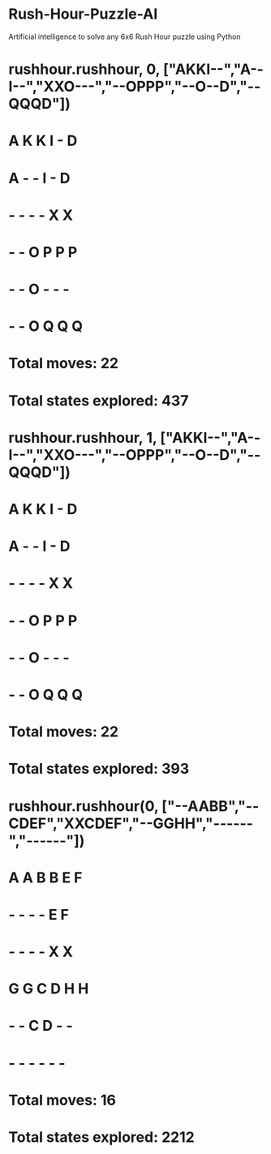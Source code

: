 # Rush-Hour-Puzzle-AI
Artificial intelligence to solve any 6x6 Rush Hour puzzle using Python

# rushhour.rushhour, 0, ["AKKI--","A--I--","XXO---","--OPPP","--O--D","--QQQD"])
# A K K I - D
# A - - I - D
# - - - - X X
# - - O P P P
# - - O - - -
# - - O Q Q Q
#
# Total moves:  22
# Total states explored:  437

# rushhour.rushhour, 1, ["AKKI--","A--I--","XXO---","--OPPP","--O--D","--QQQD"])
# A K K I - D
# A - - I - D
# - - - - X X
# - - O P P P
# - - O - - -
# - - O Q Q Q
#
# Total moves:  22
# Total states explored:  393


# rushhour.rushhour(0, ["--AABB","--CDEF","XXCDEF","--GGHH","------","------"])
# A A B B E F
# - - - - E F
# - - - - X X
# G G C D H H
# - - C D - -
# - - - - - -
#
# Total moves:  16
# Total states explored:  2212
